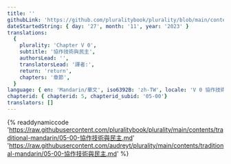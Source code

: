 ```yaml
---
title: ''
githubLink: 'https://github.com/pluralitybook/plurality/blob/main/contents/traditional-mandarin/05-00-協作技術與民主.md'
dateStartedString: { day: '27', month: '11', year: '2023' }
translations:
  {
    plurality: 'Chapter V 0',
    subtitle: '協作技術與民主',
    authorsLead: '',
    translatorsLead: '譯者:',
    return: 'return',
    chapters: '章節',
  }
language: { en: 'Mandarin/華文', iso6392B: 'zh-TW', locale: 'V 0 協作技術與民主' }
chapterid: { chapterid: 5, chapterid_subid: '05-00'}
translators: []
---
```

{% readdynamiccode 'https://raw.githubusercontent.com/pluralitybook/plurality/main/contents/traditional-mandarin/05-00-協作技術與民主.md' 'https://raw.githubusercontent.com/audreyt/plurality/main/contents/traditional-mandarin/05-00-協作技術與民主.md' %}